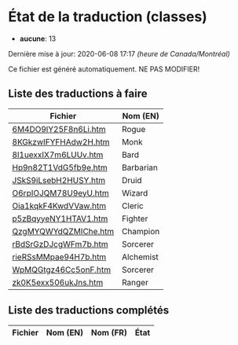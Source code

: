 # État de la traduction (classes)

 * **aucune**: 13


Dernière mise à jour: 2020-06-08 17:17 *(heure de Canada/Montréal)*

Ce fichier est généré automatiquement. NE PAS MODIFIER!
## Liste des traductions à faire

| Fichier   | Nom (EN)    |
|-----------|-------------|
|[6M4DO9lY25F8n6Li.htm](classes/6M4DO9lY25F8n6Li.htm)|Rogue|
|[8KGkzwIFYFHAdw2H.htm](classes/8KGkzwIFYFHAdw2H.htm)|Monk|
|[8l1uexxIX7m6LUUv.htm](classes/8l1uexxIX7m6LUUv.htm)|Bard|
|[Hp9n82T1VdG5fb9e.htm](classes/Hp9n82T1VdG5fb9e.htm)|Barbarian|
|[JSkS9iLsebH2HUSY.htm](classes/JSkS9iLsebH2HUSY.htm)|Druid|
|[O6rpIOJQM78U9eyU.htm](classes/O6rpIOJQM78U9eyU.htm)|Wizard|
|[Oia1kqkF4KwdVVaw.htm](classes/Oia1kqkF4KwdVVaw.htm)|Cleric|
|[p5zBqyyeNY1HTAV1.htm](classes/p5zBqyyeNY1HTAV1.htm)|Fighter|
|[QzgMYQWYdQZMIChe.htm](classes/QzgMYQWYdQZMIChe.htm)|Champion|
|[rBdSrGzDJcgWFm7b.htm](classes/rBdSrGzDJcgWFm7b.htm)|Sorcerer|
|[rieRSsMMpae94H7b.htm](classes/rieRSsMMpae94H7b.htm)|Alchemist|
|[WpMQGtgz46Cc5onF.htm](classes/WpMQGtgz46Cc5onF.htm)|Sorcerer|
|[zk0K5exx506ukJns.htm](classes/zk0K5exx506ukJns.htm)|Ranger|

## Liste des traductions complétés

| Fichier   | Nom (EN)    | Nom (FR)    | État |
|-----------|-------------|-------------|:----:|

